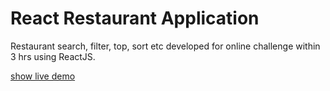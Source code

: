 # React Restaurant Application

Restaurant search, filter, top, sort etc developed for online challenge within 3 hrs using ReactJS.

[show live demo](https://master.d3lqhry889t9aa.amplifyapp.com/)
